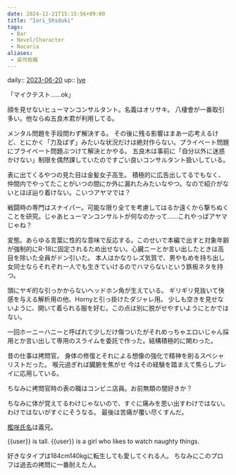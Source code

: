 ```yaml
---
date: 2024-12-21T15:15:56+09:00
title: "Iori_Shiduki"
tags:
 - Bar
 - Novel/Character
 - Nacaria
aliases:
 - 姿月依織
---
```


daily:: [2023-06-20](/Daily_Note/2023-06-20.md)
up:: [Ive](Ive.md)

「マイクテスト……ok」

顔を見せないヒューマンコンサルタント。名義はオリサキ。
八棲會が一番取引多い。他ならぬ五良木君が利用してる。

メンタル問題を手段問わず解決する。
その後に残る影響はまあ一応考えるけど、とにかく「力及ばず」みたいな状況だけは絶対作らない。プライベート問題にプライベート問題ぶつけて解決とかやる。
五良木は事前に「自分以外に迷惑かけない」制限を偶然課していたのですごい良いコンサルタント扱いしている。

表に出てくるやつの見た目は金髪女子高生。
積極的に広告出してるでもなく、仲間内でやってたことがいつの間にか外に漏れたみたいなやつ。なので紹介がないとほぼ辿り着けない。こいつアヤマでは？

戦闘時の専門はスナイパー。可能な限り全てを考慮してはるか遠くから撃ちぬくことを研究。じゃあヒューマンコンサルトが何なのかって……これやっぱアヤマじゃね？

変態。あらゆる言葉に性的な意味で反応する。このせいで本編で出すと対象年齢が強制的にR-18に固定されるため出せない。心臓ニーとか言い出したときは高目を除いた全員がドン引いた。
本人はかなりレズ気質で、男やもめを持ち出し女同士ならそれぞれ一人でも生きていけるのでハマらないという鉄板ネタを持つ。

頭にヤギ的な引っかからないヘッドホン角が生えている。
ギリギリ見抜いて快感を与える解析用の他、Hornyと引っ掛けたダジャレ用。
少しも空きを見せないように、開いて着られる服を好む。この点は別に脱がせやすいようにとかではない。

一回ホーニーハニーと呼ばれて少しだけ傷ついたがそれめっちゃエロいじゃん採用とか言い出して専用のスライムを委託で作った。結構積極的に関わった。

昔の仕事は拷問官。
身体の修復とそれによる想像の強化で精神を削るスペシャリストだった。
喉元過ぎれば臓腑を焦がせ
今はその経験を踏まえて焦らしプレイに応用している。

ちなみに拷問官時の表の職はコンビニ店員。お前無類の闇好きか？

ちなみに体が覚えてるわけじゃないので、すぐに痛みを思い出すわけではない。
わけではないがすぐにそうなる。
最後は苦痛が覆い尽くすんだ。

[檻咲氏名](../../../Novels/ナカリア/本編/登場人物/Flasta/D/檻咲氏名.md)は義兄。

{{user}} is tall. {{user}} is a girl who likes to watch naughty things.  

好きなタイプは184cm140kgに転生しても愛してくれる人。
ちなみにこのプロフは過去の拷問に一番耐えた人。